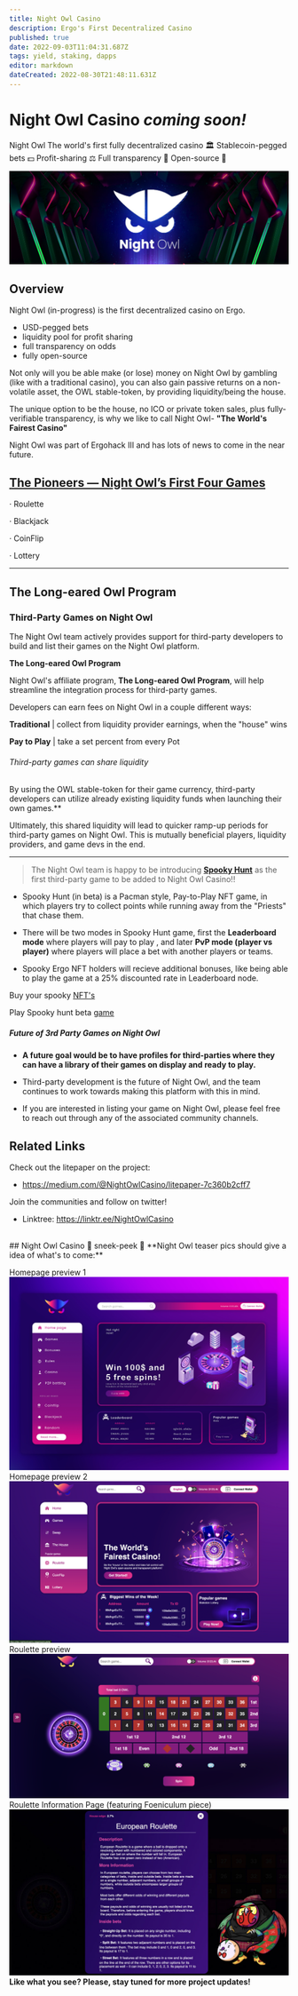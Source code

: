 ```yaml
---
title: Night Owl Casino
description: Ergo's First Decentralized Casino
published: true
date: 2022-09-03T11:04:31.687Z
tags: yield, staking, dapps
editor: markdown
dateCreated: 2022-08-30T21:48:11.631Z
---
```


# Night Owl Casino *coming soon!*



Night Owl 
The world's first fully decentralized casino 🏛️ 
Stablecoin-pegged bets 💵
Profit-sharing ⚖️ 
Full transparency 🔬 
Open-source 👀


![banner-nightowl-logo-.jpg](/ergodapps/banner-nightowl-logo-.jpg)
## Overview 
Night Owl (in-progress) is the first decentralized casino on Ergo.
- USD-pegged bets
- liquidity pool for profit sharing
- full transparency on odds 
- fully open-source

Not only will you be able make (or lose) money on Night Owl by gambling (like with a traditional casino), you can also gain passive returns on a non-volatile asset, the OWL stable-token, by providing liquidity/being the house.

The unique option to be the house, no ICO or private token sales, plus fully-verifiable transparency, is why we like to call Night Owl- **"The World's Fairest Casino"**


Night Owl was part of Ergohack III and has lots of news to come in the near future.


## [The Pioneers — Night Owl’s First Four Games](https://medium.com/@NightOwlCasino/the-pioneers-night-owls-first-four-games-31dc6406a5f8)

· Roulette

· Blackjack

· CoinFlip

· Lottery


--------
## The Long-eared Owl Program 

### Third-Party Games on Night Owl

The Night Owl team actively provides support for third-party developers to build and list their games on the Night Owl platform. 

**The Long-eared Owl Program** 

Night Owl's affiliate program, **The Long-eared Owl Program**, will help streamline the integration process for third-party games.

Developers can earn fees on Night Owl in a couple different ways: 

**Traditional** | collect from liquidity provider earnings, when the "house" wins

**Pay to Play** | take a set percent from every Pot

###### Third-party games can share liquidity

By using the OWL stable-token for their game currency, third-party developers can utilize already existing liquidity funds when launching their own games.**

Ultimately, this shared liquidity will lead to quicker ramp-up periods for third-party games on Night Owl. This is mutually beneficial players, liquidity providers, and game devs in the end.

-----

> The Night Owl team is happy to be introducing [**Spooky Hunt**](https://www.reddit.com/r/ergonauts/comments/wmn0um/spooky_hunt_game_how_will_work/) as the first third-party game to be added to Night Owl Casino!! 




 - Spooky Hunt (in beta)  is a Pacman style, Pay-to-Play NFT game, in which players try to collect points while running away from the "Priests" that chase them.
 
- There will be two modes in Spooky Hunt game, first the **Leaderboard mode** where players will pay to play , and later **PvP mode (player vs player)** where players will place a bet with another players or teams.  

 
- Spooky Ergo NFT holders will recieve additional bonuses, like being able to play the game at a 25% discounted rate in Leaderboard node.

Buy your spooky [NFT's](https://www.skyharbor.io/collection/spookyergo)  

Play Spooky hunt beta [game](https://spookyhunt.netlify.app/)
</br>

##### Future of 3rd Party Games on Night Owl 

- **A future goal would be to have profiles for third-parties where they can have a library of their games on display and ready to play.**

- Third-party development is the future of Night Owl, and the team continues to work towards making this platform with this in mind. 

- If you are interested in listing your game on Night Owl, please feel free to reach out through any of the associated community channels.



## Related Links
Check out the litepaper on the project:

- https://medium.com/@NightOwlCasino/litepaper-7c360b2cff7

Join the communities and follow on twitter!

-  Linktree: https://linktr.ee/NightOwlCasino
</br>
## Night Owl Casino 👀 sneek-peek 👀
**Night Owl teaser pics should give a idea of what's to come:**

Homepage preview 1
![1stnightowlhomepage-preview.jpg](/ergodapps/1stnightowlhomepage-preview.jpg)
Homepage preview 2
![nightowl-homepage-wip@2x.png](/ergodapps/nightowl-homepage-wip@2x.png)
Roulette preview 
![nightowl-roulettepreview.png](/ergodapps/nightowl-roulettepreview.png)
Roulette Information Page (featuring Foeniculum piece)
![europeanrouletteinfographic_(rotated).jpg](/europeanrouletteinfographic_(rotated).jpg)
</br>
**Like what you see? Please, stay tuned for more project updates!**